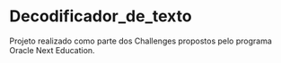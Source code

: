 # Decodificador_de_texto
 Projeto realizado como parte dos Challenges propostos pelo programa Oracle Next Education.
